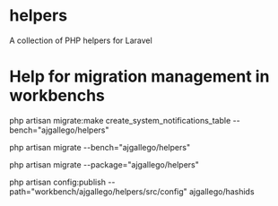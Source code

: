 helpers
=======

A collection of PHP helpers for Laravel



# Help for migration management in workbenchs #

php artisan migrate:make create_system_notifications_table --bench="ajgallego/helpers"

php artisan migrate --bench="ajgallego/helpers"

php artisan migrate --package="ajgallego/helpers"

php artisan config:publish --path="workbench/ajgallego/helpers/src/config" ajgallego/hashids

